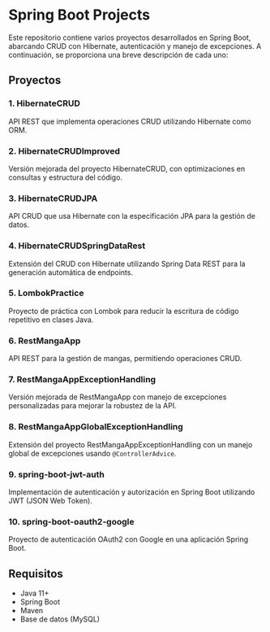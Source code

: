 # Spring Boot Projects

Este repositorio contiene varios proyectos desarrollados en Spring Boot, abarcando CRUD con Hibernate, autenticación y manejo de excepciones. A continuación, se proporciona una breve descripción de cada uno:

## Proyectos

### 1. HibernateCRUD
API REST que implementa operaciones CRUD utilizando Hibernate como ORM. 

### 2. HibernateCRUDImproved
Versión mejorada del proyecto HibernateCRUD, con optimizaciones en consultas y estructura del código.

### 3. HibernateCRUDJPA
API CRUD que usa Hibernate con la especificación JPA para la gestión de datos.

### 4. HibernateCRUDSpringDataRest
Extensión del CRUD con Hibernate utilizando Spring Data REST para la generación automática de endpoints.

### 5. LombokPractice
Proyecto de práctica con Lombok para reducir la escritura de código repetitivo en clases Java.

### 6. RestMangaApp
API REST para la gestión de mangas, permitiendo operaciones CRUD.

### 7. RestMangaAppExceptionHandling
Versión mejorada de RestMangaApp con manejo de excepciones personalizadas para mejorar la robustez de la API.

### 8. RestMangaAppGlobalExceptionHandling
Extensión del proyecto RestMangaAppExceptionHandling con un manejo global de excepciones usando `@ControllerAdvice`.

### 9. spring-boot-jwt-auth
Implementación de autenticación y autorización en Spring Boot utilizando JWT (JSON Web Token).

### 10. spring-boot-oauth2-google
Proyecto de autenticación OAuth2 con Google en una aplicación Spring Boot.

## Requisitos
- Java 11+
- Spring Boot
- Maven 
- Base de datos (MySQL)

